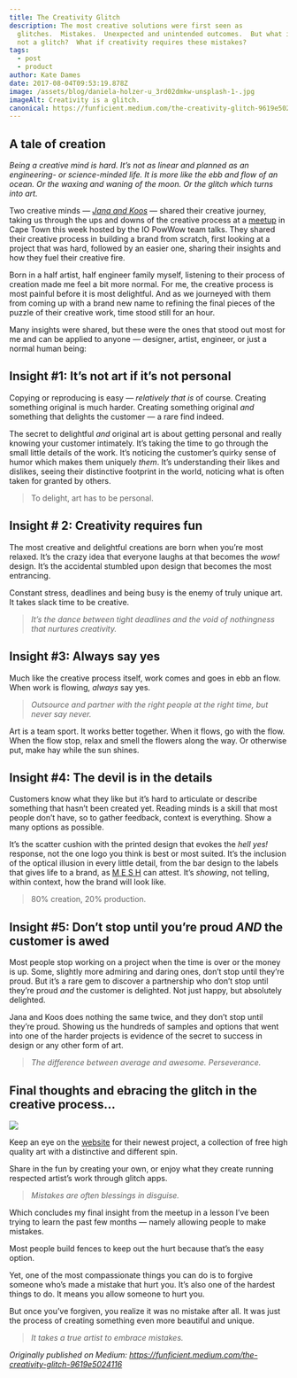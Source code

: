 ```yaml
---
title: The Creativity Glitch
description: The most creative solutions were first seen as
  glitches.  Mistakes.  Unexpected and unintended outcomes.  But what if it's
  not a glitch?  What if creativity requires these mistakes?
tags:
  - post
  - product
author: Kate Dames
date: 2017-08-04T09:53:19.878Z
image: /assets/blog/daniela-holzer-u_3rd02dmkw-unsplash-1-.jpg
imageAlt: Creativity is a glitch.
canonical: https://funficient.medium.com/the-creativity-glitch-9619e5024116
---
```


## A tale of creation

_Being a creative mind is hard. It’s not as linear and planned as an engineering- or science-minded life. It is more like the ebb and flow of an ocean. Or the waxing and waning of the moon. Or the glitch which turns into art._

Two creative minds — _[Jana and Koos](http://www.janaandkoos.studio/)_ — shared their creative journey, taking us through the ups and downs of the creative process at a [meetup](https://www.meetup.com/IO-Powwow/events/241905903/) in Cape Town this week hosted by the IO PowWow team talks. They shared their creative process in building a brand from scratch, first looking at a project that was hard, followed by an easier one, sharing their insights and how they fuel their creative fire.

Born in a half artist, half engineer family myself, listening to their process of creation made me feel a bit more normal. For me, the creative process is most painful before it is most delightful. And as we journeyed with them from coming up with a brand new name to refining the final pieces of the puzzle of their creative work, time stood still for an hour.

Many insights were shared, but these were the ones that stood out most for me and can be applied to anyone — designer, artist, engineer, or just a normal human being:

## Insight #1: It’s not art if it’s not personal

Copying or reproducing is easy — _relatively that is_ of course. Creating something original is much harder. Creating something original _and_ something that delights the customer — a rare find indeed.

The secret to delightful _and_ original art is about getting personal and really knowing your customer intimately. It’s taking the time to go through the small little details of the work. It’s noticing the customer’s quirky sense of humor which makes them uniquely _them_. It’s understanding their likes and dislikes, seeing their distinctive footprint in the world, noticing what is often taken for granted by others.

> To delight, art has to be personal.

## Insight # 2: Creativity requires fun

The most creative and delightful creations are born when you’re most relaxed. It’s the crazy idea that everyone laughs at that becomes the _wow!_ design. It’s the accidental stumbled upon design that becomes the most entrancing.

Constant stress, deadlines and being busy is the enemy of truly unique art. It takes slack time to be creative.

> _It’s the dance between tight deadlines and the void of nothingness that nurtures creativity._

## Insight #3: Always say yes

Much like the creative process itself, work comes and goes in ebb an flow. When work is flowing, _always_ say yes.

> _Outsource and partner with the right people at the right time, but never say never._

Art is a team sport. It works better together. When it flows, go with the flow. When the flow stop, relax and smell the flowers along the way. Or otherwise put, make hay while the sun shines.

## Insight #4: The devil is in the details

Customers know what they like but it’s hard to articulate or describe something that hasn’t been created yet. Reading minds is a skill that most people don’t have, so to gather feedback, context is everything. Show a many options as possible.

It’s the scatter cushion with the printed design that evokes the _hell yes!_ response, not the one logo you think is best or most suited. It’s the inclusion of the optical illusion in every little detail, from the bar design to the labels that gives life to a brand, as [M E S H](https://www.meshclub.co.za/4pmatmesh/) can attest. It’s _showing_, not telling, within context, how the brand will look like.

> 80% creation, 20% production.

## Insight #5: Don’t stop until you’re proud _AND_ the customer is awed

Most people stop working on a project when the time is over or the money is up. Some, slightly more admiring and daring ones, don’t stop until they’re proud. But it’s a rare gem to discover a partnership who don’t stop until they’re proud _and_ the customer is delighted. Not just happy, but absolutely delighted.

Jana and Koos does nothing the same twice, and they don’t stop until they’re proud. Showing us the hundreds of samples and options that went into one of the harder projects is evidence of the secret to success in design or any other form of art.

> _The difference between average and awesome. Perseverance._

## Final thoughts and ebracing the glitch in the creative process…

![](https://miro.medium.com/max/1400/1*SMwVlXfRAkhDqBbVntMx9g.jpeg)

Keep an eye on the [website](http://www.janaandkoos.studio/freeart) for their newest project, a collection of free high quality art with a distinctive and different spin.

Share in the fun by creating your own, or enjoy what they create running respected artist’s work through glitch apps.

> _Mistakes are often blessings in disguise._

Which concludes my final insight from the meetup in a lesson I’ve been trying to learn the past few months — namely allowing people to make mistakes.

Most people build fences to keep out the hurt because that’s the easy option.

Yet, one of the most compassionate things you can do is to forgive someone who’s made a mistake that hurt you. It’s also one of the hardest things to do. It means you allow someone to hurt you.

But once you’ve forgiven, you realize it was no mistake after all. It was just the process of creating something even more beautiful and unique.

> _It takes a true artist to embrace mistakes._

<!--EndFragment-->

_Originally published on Medium: https://funficient.medium.com/the-creativity-glitch-9619e5024116_

